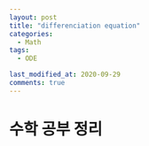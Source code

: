 ```yaml
---
layout: post
title: "differenciation equation"
categories:
  - Math
tags:
  - ODE

last_modified_at: 2020-09-29
comments: true
---
```


# 수학 공부 정리